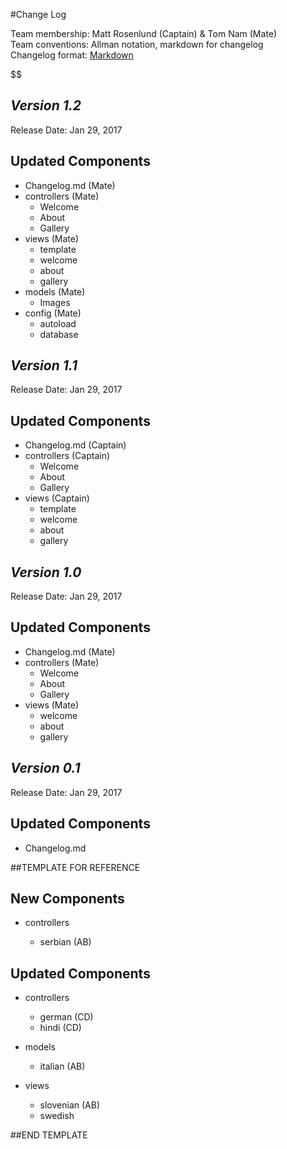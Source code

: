 #Change Log

Team membership:  Matt Rosenlund (Captain) & Tom Nam (Mate)  
Team conventions: Allman notation, markdown for changelog  
Changelog format: [Markdown](https://github.com/adam-p/markdown-here/wiki/Markdown-Cheatsheet) 

$$

## *Version 1.2*

Release Date: Jan 29, 2017

## Updated Components

-	Changelog.md	(Mate)
-	controllers		(Mate)
	-	Welcome
	-	About
	-	Gallery
-	views			(Mate)
	-	template
	-	welcome
	-	about
	-	gallery
-	models			(Mate)
	-	Images
-	config			(Mate)
	-	autoload
	-	database

## *Version 1.1*

Release Date: Jan 29, 2017

## Updated Components

-	Changelog.md	(Captain)
-	controllers		(Captain)
	-	Welcome
	-	About
	-	Gallery
-	views			(Captain)
	-	template
	-	welcome
	-	about
	-	gallery

## *Version 1.0*

Release Date: Jan 29, 2017

## Updated Components

-	Changelog.md 	(Mate)
-	controllers 	(Mate)
	-	Welcome
	-	About
	-	Gallery
-	views 			(Mate)
	-	welcome
	-	about
	-	gallery

## *Version 0.1*

Release Date: Jan 29, 2017

## Updated Components

-   Changelog.md



##TEMPLATE FOR REFERENCE

## New Components

-   controllers

    -   serbian (AB)
    
## Updated Components

-   controllers

    -   german (CD)
    -   hindi (CD)

-   models

    -   italian (AB)

-   views

    -   slovenian (AB)
    -   swedish


##END TEMPLATE

